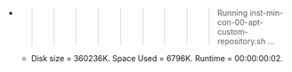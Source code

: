 * >>>>>>>>> Running inst-min-con-00-apt-custom-repository.sh ...
  * Disk size = 360236K. Space Used = 6796K. Runtime = 00:00:00:02.
